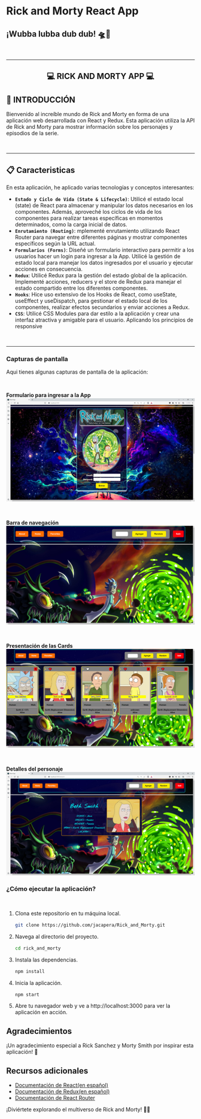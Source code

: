 # **Rick and Morty React App**

## **¡Wubba lubba dub dub! 🛸🔬**

<br />

---

<div align="center">

## **💻 RICK AND MORTY APP 💻**

</div>

## **📝 INTRODUCCIÓN**

Bienvenido al increíble mundo de Rick and Morty en forma de una aplicación web desarrollada con React y Redux. Esta aplicación utiliza la API de Rick and Morty para mostrar información sobre los personajes y episodios de la serie.

<br />

---

## **📋 Caracteristicas**

En esta aplicación, he aplicado varias tecnologías y conceptos interesantes:

   - **`Estado y Ciclo de Vida (State & Lifecycle)`**: Utilicé el estado local (state) de React para almacenar y manipular los datos necesarios en los componentes. Además, aproveché los ciclos de vida de los componentes para realizar tareas específicas en momentos determinados, como la carga inicial de datos.
   - **`Enrutamiento (Routing)`**: mplementé enrutamiento utilizando React Router para navegar entre diferentes páginas y mostrar componentes específicos según la URL actual.
   - **`Formularios (Forms)`**: Diseñé un formulario interactivo para permitir a los usuarios hacer un login para ingresar a la App. Utilicé la gestión de estado local para manejar los datos ingresados por el usuario y ejecutar acciones en consecuencia.
   - **`Redux`**: Utilicé Redux para la gestión del estado global de la aplicación. Implementé acciones, reducers y el store de Redux para manejar el estado compartido entre los diferentes componentes.
   - **`Hooks`**: Hice uso extensivo de los Hooks de React, como useState, useEffect y useDispatch, para gestionar el estado local de los componentes, realizar efectos secundarios y enviar acciones a Redux.
   - **`CSS`**: Utilicé CSS Modules para dar estilo a la aplicación y crear una interfaz atractiva y amigable para el usuario. Aplicando los principios de responsive

<br />

---

### **Capturas de pantalla**
Aqui tienes algunas capturas de pantalla de la aplicación:

<br />

**Formulario para ingresar a la App**
<img src="./Client/src/asset/Form.jpg" alt="login" />


<br />

**Barra de navegación**
<img src="./Client/src/asset/Nav.jpg" alt="barra navegacion" />


<br />

**Presentación de las Cards**
<img src="./Client/src/asset/Home.jpg" alt="pag principal" />


<br />

**Detalles del personaje**
<img src="./Client/src/asset/Detail.jpg" alt="detalle personaje" />


### ¿Cómo ejecutar la aplicación?
<br />

1. Clona este repositorio en tu máquina local.
   ```bash
   git clone https://github.com/jacapera/Rick_and_Morty.git
   ```
2. Navega al directorio del proyecto.
   ```bash
   cd rick_and_morty
   ```
3. Instala las dependencias.
   ```bash
   npm install
   ```
4. Inicia la aplicación.
   ```bash
   npm start
   ```
5. Abre tu navegador web y ve a http://localhost:3000 para ver la aplicación en acción.

## Agradecimientos
¡Un agradecimiento especial a Rick Sanchez y Morty Smith por inspirar esta aplicación! 🙌

## Recursos adicionales
- [Documentación de React(en español)](https://es.react.dev/)
- [Documentación de Redux(en español)](https://es.redux.js.org/)
- [Documentación de React Router](https://reactrouter.com/en/dev)


¡Diviértete explorando el multiverso de Rick and Morty! 🚀🌌

